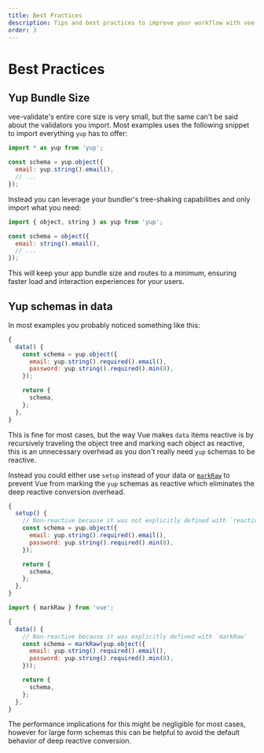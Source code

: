 ```yaml
---
title: Best Practices
description: Tips and best practices to improve your workflow with vee-validate
order: 3
---
```


# Best Practices

## Yup Bundle Size

vee-validate's entire core size is very small, but the same can't be said about the validators you import. Most examples uses the following snippet to import everything `yup` has to offer:

```js
import * as yup from 'yup';

const schema = yup.object({
  email: yup.string().email(),
  // ...
});
```

Instead you can leverage your bundler's tree-shaking capabilities and only import what you need:

```js
import { object, string } as yup from 'yup';

const schema = object({
  email: string().email(),
  // ...
});
```

This will keep your app bundle size and routes to a minimum, ensuring faster load and interaction experiences for your users.

## Yup schemas in data

In most examples you probably noticed something like this:

```js
{
  data() {
    const schema = yup.object({
      email: yup.string().required().email(),
      password: yup.string().required().min(8),
    });

    return {
      schema,
    };
  },
}
```

This is fine for most cases, but the way Vue makes `data` items reactive is by recursively traveling the object tree and marking each object as reactive, this is an unnecessary overhead as you don't really need `yup` schemas to be reactive.

Instead you could either use `setup` instead of your data or [`markRaw`](https://v3.vuejs.org/api/basic-reactivity.html#markraw) to prevent Vue from marking the `yup` schemas as reactive which eliminates the deep reactive conversion overhead.

```js
{
  setup() {
    // Non-reactive because it was not explicitly defined with `reactive` or `ref`
    const schema = yup.object({
      email: yup.string().required().email(),
      password: yup.string().required().min(8),
    });

    return {
      schema,
    };
  },
}
```

```js
import { markRaw } from 'vue';

{
  data() {
    // Non-reactive because it was explicitly defined with `markRaw`
    const schema = markRaw(yup.object({
      email: yup.string().required().email(),
      password: yup.string().required().min(8),
    }));

    return {
      schema,
    };
  },
}
```

The performance implications for this might be negligible for most cases, however for large form schemas this can be helpful to avoid the default behavior of deep reactive conversion.
